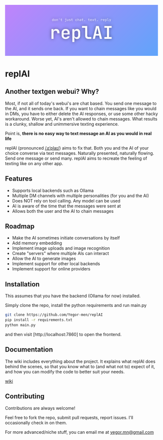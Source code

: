 
![Logo](https://github.com/Yegor-men/replAI/blob/main/misc/replAI%20logo.png)


# replAI

## Another textgen webui? Why?

Most, if not all of today's webui's are chat based. You send one message to the AI, and it sends one back. If you want to chain messages like you would in DMs, you have to either delete the AI responses, or use some other hacky workaround. Worse yet, AI's aren't allowed to chain messages. What results is a clunky, shallow and unimmersive texting experience.

Point is, **there is no easy way to text message an AI as you would in real life**

replAI (pronounced [/ɹɪˈplaɪ/](https://en.wiktionary.org/wiki/reply)) aims to fix that. Both you and the AI of your choice converse via text messages. Naturally presented, naturally flowing. Send one message or send many. replAI aims to recreate the feeling of texting like on any other app.
## Features

- Supports local backends such as Ollama
- Multiple DM channels with multiple personalities (for you and the AI)
- Does NOT rely on tool calling. Any model can be used
- AI is aware of the time that the messages were sent at
- Allows both the user and the AI to chain messages
## Roadmap

- Make the AI sometimes initiate conversations by itself
- Add memory embedding
- Implement image uploads and image recognition
- Create "servers" where multiple AIs can interact
- Allow the AI to generate images
- Implement support for other local backends
- Implement support for online providers

## Installation

This assumes that you have the backend (Ollama for now) installed.

Simply clone the repo, install the python requirements and run main.py

```bash
git clone https://github.com/Yegor-men/replAI
pip install -r requirements.txt
python main.py
```
and then visit [http://localhost:7860] to open the frontend.
    
## Documentation

The wiki includes everything about the project. It explains what replAI does behind the scenes, so that you know what to (and what not to) expect of it, and how you can modify the code to better suit your needs.

[wiki](https://github.com/Yegor-men/replAI/wiki)


## Contributing

Contributions are always welcome!

Feel free to fork the repo, submit pull requests, report issues. I'll occasionally check in on them.

For more advanced/niche stuff, you can email me at yegor.mn@gmail.com
